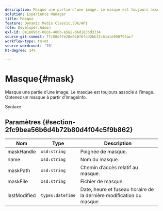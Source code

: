 ```yaml
---
description: Masque une partie d’une image. Le masque est toujours associé à l’image. Obtenez un masque à partir d’ImageInfo.
solution: Experience Manager
title: Masque
feature: Dynamic Media Classic,SDK/API
role: Developer,Admin
exl-id: 0e18096c-0666-400b-a562-b6d183bd3334
source-git-commit: 77c88d5fe20e048f6fad2bb23cb1abe090793acf
workflow-type: tm+mt
source-wordcount: '70'
ht-degree: 14%

---
```


# Masque{#mask}

Masque une partie d’une image. Le masque est toujours associé à l’image. Obtenez un masque à partir d’ImageInfo.

Syntaxe

## Paramètres {#section-2fc9bea56b6d4b72b80d4f04c5f9b862}

| Nom | Type | Description |
|---|---|---|
| maskHandle | `xsd:string` | Poignée de masque. |
| name | `xsd:string` | Nom du masque. |
| maskPath | `xsd:string` | Chemin d’accès relatif au masque. |
| maskFile | `xsd:string` | Fichier de masque. |
| lastModified | `types:dateTime` | Date, heure et fuseau horaire de la dernière modification du masque. |
